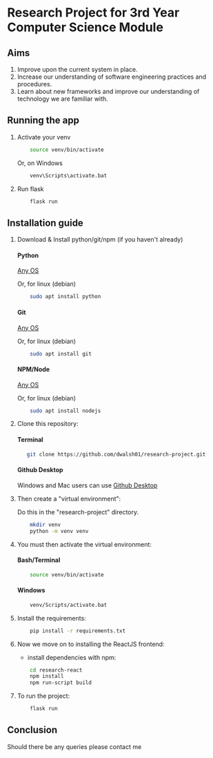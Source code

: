 # Research Project for 3rd Year Computer Science Module

## Aims

1. Improve upon the current system in place.
2. Increase our understanding of software engineering practices and procedures.
3. Learn about new frameworks and improve our understanding of technology we are familiar with.



## Running the app

1.  Activate your venv
    ```bash
        source venv/bin/activate
    ```
    Or, on Windows
    ```bash
        venv\Scripts\activate.bat
    ```

2. Run flask
    ```bash
        flask run
    ```



## Installation guide

1. Download & Install python/git/npm (if you haven't already)

    #### Python

    [Any OS](https://www.python.org/downloads/ "Python")

    Or, for linux (debian)

    ```bash
        sudo apt install python
    ```

    #### Git

    [Any OS](https://git-scm.com/downloads "Git")

    Or, for linux (debian)

    ```bash
        sudo apt install git
    ```

    #### NPM/Node

    [Any OS](https://nodejs.org/en/download/ "NPM")

    Or, for linux (debian)

    ```bash
        sudo apt install nodejs
    ```

2. Clone this repository:

    #### Terminal 

    ```bash
       git clone https://github.com/dwalsh01/research-project.git
    ```

    #### Github Desktop

    Windows and Mac users can use [Github Desktop](https://desktop.github.com/ "Github Desktop")

3. Then create a "virtual environment":

    Do this in the "research-project" directory.

   ```bash
       mkdir venv 
       python -m venv venv
   ```

4. You must then activate the virtual environment:

    #### Bash/Terminal

    ```bash
        source venv/bin/activate
    ```

    #### Windows

    ```bash
        venv/Scripts/activate.bat
    ```

5. Install the requirements:

   ```bash
       pip install -r requirements.txt
   ```

6. Now we move on to installing the ReactJS frontend:

   - install dependencies with npm:

   ```bash
       cd research-react
       npm install
       npm run-script build
   ```

7. To run the project:
   ```bash
       flask run
   ```

## Conclusion

Should there be any queries please contact me
